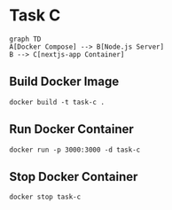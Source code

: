 # Task C

```mermaid
graph TD
A[Docker Compose] --> B[Node.js Server]
B --> C[nextjs-app Container]
```

## Build Docker Image

```
docker build -t task-c .
```

## Run Docker Container

```
docker run -p 3000:3000 -d task-c
```

## Stop Docker Container

```
docker stop task-c
```

```

```
